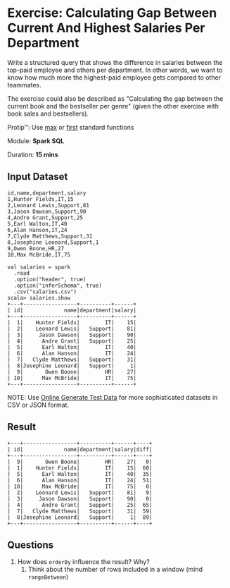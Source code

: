 # Exercise: Calculating Gap Between Current And Highest Salaries Per Department

Write a structured query that shows the difference in salaries between the top-paid employee and others per department. In other words, we want to know how much more the highest-paid employee gets compared to other teammates.

The exercise could also be described as "Calculating the gap between the current book and the bestseller per genre" (given the other exercise with book sales and bestsellers).

Protip™: Use [max](http://spark.apache.org/docs/latest/api/scala/index.html#org.apache.spark.sql.functions$) or [first](http://spark.apache.org/docs/latest/api/scala/index.html#org.apache.spark.sql.functions$) standard functions

Module: **Spark SQL**

Duration: **15 mins**

## Input Dataset

```text
id,name,department,salary
1,Hunter Fields,IT,15
2,Leonard Lewis,Support,81
3,Jason Dawson,Support,90
4,Andre Grant,Support,25
5,Earl Walton,IT,40
6,Alan Hanson,IT,24
7,Clyde Matthews,Support,31
8,Josephine Leonard,Support,1
9,Owen Boone,HR,27
10,Max McBride,IT,75
```

```text
val salaries = spark
  .read
  .option("header", true)
  .option("inferSchema", true)
  .csv("salaries.csv")
scala> salaries.show
+---+-----------------+----------+------+
| id|             name|department|salary|
+---+-----------------+----------+------+
|  1|    Hunter Fields|        IT|    15|
|  2|    Leonard Lewis|   Support|    81|
|  3|     Jason Dawson|   Support|    90|
|  4|      Andre Grant|   Support|    25|
|  5|      Earl Walton|        IT|    40|
|  6|      Alan Hanson|        IT|    24|
|  7|   Clyde Matthews|   Support|    31|
|  8|Josephine Leonard|   Support|     1|
|  9|       Owen Boone|        HR|    27|
| 10|      Max McBride|        IT|    75|
+---+-----------------+----------+------+
```

NOTE: Use [Online Generate Test Data](http://www.convertcsv.com/generate-test-data.htm) for more sophisticated datasets in CSV or JSON format.

## Result

```text
+---+-----------------+----------+------+----+
| id|             name|department|salary|diff|
+---+-----------------+----------+------+----+
|  9|       Owen Boone|        HR|    27|   0|
|  1|    Hunter Fields|        IT|    15|  60|
|  5|      Earl Walton|        IT|    40|  35|
|  6|      Alan Hanson|        IT|    24|  51|
| 10|      Max McBride|        IT|    75|   0|
|  2|    Leonard Lewis|   Support|    81|   9|
|  3|     Jason Dawson|   Support|    90|   0|
|  4|      Andre Grant|   Support|    25|  65|
|  7|   Clyde Matthews|   Support|    31|  59|
|  8|Josephine Leonard|   Support|     1|  89|
+---+-----------------+----------+------+----+
```

## Questions

1. How does `orderBy` influence the result? Why?
    1. Think about the number of rows included in a window (mind `rangeBetween`)

<!--
## Solution

```text
import org.apache.spark.sql.expressions.Window

// Solution 1
val departmentById = Window
  .partitionBy("department")
  .orderBy("id")
  .rangeBetween(Window.unboundedPreceding, Window.unboundedFollowing)
val solution = salaries.withColumn("diff", (max('salary) over departmentById) - 'salary)

// Solution 2
val departmentBySalaryDesc = Window.partitionBy("department").orderBy($"salary".desc)
val solution = salaries
  .orderBy("id")
  .withColumn("diff", (max('salary) over departmentBySalaryDesc) - 'salary)

// You could use first instead (when with orderBy!)
val solution = salaries
  .orderBy("id")
  .withColumn("diff", (first('salary) over departmentBySalaryDesc) - 'salary)
```

-->
